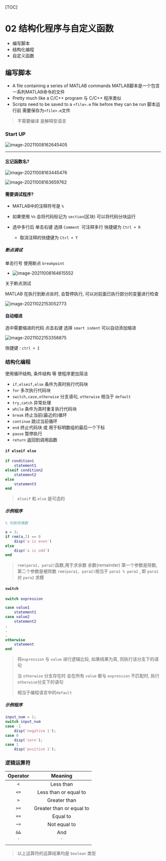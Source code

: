 [TOC]

# 02 结构化程序与自定义函数

+   编写脚本
+   结构化编程
+   自定义函数

## 编写脚本

+   A file containing a series of MATLAB commands 
    MATLAB脚本是一个包含一系列MATLAB命令的文件
+   Pretty much like a C/C++ program 
    与 C/C++ 程序类似
+   Scripts need to be saved to a `<file>.m` file before they can be run
    脚本运行前 需要保存为`<file>.m`文件 

>   不需要编译 是解释型语言

### Start UP

![image-20211008162645405](image/image-20211008162645405.png)

---

#### 忘记函数名?

![image-20211008163445476](image/image-20211008163445476.png)

![image-20211008163659762](image/image-20211008163659762.png)

#### 需要调试程序?

+   MATLAB中的注释符号是 `%`
+   如果使用 `%%` 会将代码标记为 `section`(区块) 可以将代码分块运行
+   选中多行后 单击右键 选择 `Comment `可注释多行 快捷键为 `Ctrl + R`

    +   取消注释的快捷键为 `Ctrl + T`

##### 断点调试

单击行号 使用断点 `breakpoint`

+   ![image-20211008164615552](image/image-20211008164615552.png)


关于断点测试

MATLAB 在执行到断点处时, 会暂停执行, 可以对前面已执行部分的变量进行检查

![image-20211022153052773](image/image-20211022153052773.png)

#### 自动缩进

选中需要缩进的代码 点击右键 选择 `smart indent` 可以自动添加缩进

![image-20211022153356875](image/image-20211022153356875.png)

快捷键 : `ctrl + I`

### 结构化编程

使用循环结构, 条件结构 等 使程序更加简洁

+   `if,elseif,else`  条件为真时执行代码块
+   `for` 多次执行代码块
+   `switch,case,otherwise` 分支语句, `otherwise` 相当于 `default`
+   `try,catch` 异常处理
+   `while` 条件为真时重复执行代码块
+   `break` 终止当前(最近的)循环
+   `continue` 跳过当前循环
+   `end` 终止代码块 或 用于标明数组的最后一个下标
+   `pause` 暂停执行
+   `return` 返回到调用函数

#### `if elseif else`

```matlab
if condition1
	statement1
elseif condition2
	statement2
else
	statement3
end
```

>   `elseif` 和 `else` 是可选的

##### 示例程序

```matlab
% 判断奇偶数

a = 3;
if rem(a,2) == 0
	disp('a is even')
else
	disp('a is odd')
end
```

>   `rem(para1, para2)`函数,用于求余数    余数(remainder)
>   第一个参数是除数, 第二个参数是被除数 `rem(para1, para2)`相当于 `para1 % para2`  , 即 `para1` 对 `para2` 求模

#### `switch`

```matlab
switch expression

case value1
	statement1
case value2
	statement2
.
.
.
otherwise
	statement
end
```

>   将`expression` 与 `value` 进行逻辑比较, 如果结果为真, 则执行该分支下的语句
>
>   当 `otherwise` 分支存在时
>   会在所有 `value` 都与 `expression` 不匹配时, 执行`otherwise`分支下的语句
>
>   相当于编程语言中的`default` 

##### 示例程序

```matlab
input_num = 1;
switch input_num
case -1
	disp('negative 1');
case 0
	disp('zere');
case 1
	disp('positive 1');
```



### 逻辑运算符

| Operator |         Meaning          |
| :------: | :----------------------: |
|   `<`    |        Less than         |
|   `<=`   |  Less than or equal to   |
|   `>`    |       Greater than       |
|   `>=`   | Greater than or equal to |
|   `==`   |         Equal to         |
|   `~=`   |       Not equal to       |
|   `&&`   |           And            |
|   `|`    |            Or            |

>   以上运算符的运算结果均是 `boolean` 类型

